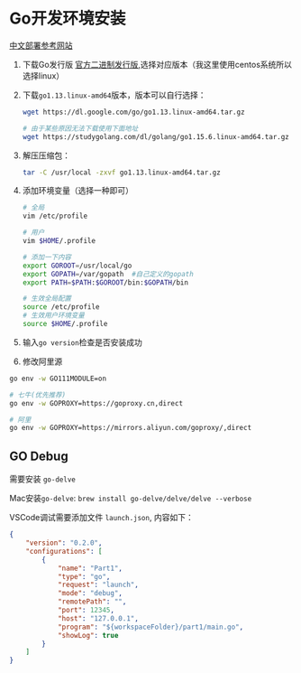 # Go开发环境安装

[中文部署参考网站](http://docscn.studygolang.com/doc/install#%E5%AE%89%E8%A3%85%E5%8C%85)

1. 下载Go发行版 [官方二进制发行版](https://golang.org/dl/),选择对应版本（我这里使用centos系统所以选择linux）
1. 下载`go1.13.linux-amd64`版本，版本可以自行选择：
    ```bash
    wget https://dl.google.com/go/go1.13.linux-amd64.tar.gz
    
    # 由于某些原因无法下载使用下面地址
    wget https://studygolang.com/dl/golang/go1.15.6.linux-amd64.tar.gz
    ```
1. 解压压缩包：
    ```bash
    tar -C /usr/local -zxvf go1.13.linux-amd64.tar.gz
    ```
1. 添加环境变量（选择一种即可）
    ```bash
    # 全局
    vim /etc/profile

    # 用户
    vim $HOME/.profile

    # 添加一下内容
    export GOROOT=/usr/local/go
    export GOPATH=/var/gopath  #自己定义的gopath
    export PATH=$PATH:$GOROOT/bin:$GOPATH/bin

    # 生效全局配置
    source /etc/profile
    # 生效用户环境变量
    source $HOME/.profile
    ```
1. 输入`go version`检查是否安装成功

1. 修改阿里源

```bash
go env -w GO111MODULE=on

# 七牛(优先推荐)
go env -w GOPROXY=https://goproxy.cn,direct

# 阿里
go env -w GOPROXY=https://mirrors.aliyun.com/goproxy/,direct
```

## GO Debug

需要安装 `go-delve`

Mac安装`go-delve`: `brew install go-delve/delve/delve --verbose`

VSCode调试需要添加文件 `launch.json`, 内容如下：

```json
{
    "version": "0.2.0",
    "configurations": [
        {
            "name": "Part1",
            "type": "go",
            "request": "launch",
            "mode": "debug",
            "remotePath": "",
            "port": 12345,
            "host": "127.0.0.1",
            "program": "${workspaceFolder}/part1/main.go",
            "showLog": true
        }
    ]
}
```